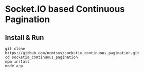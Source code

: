 Socket.IO based Continuous Pagination
=====================================

Install & Run
-------------

    git clone https://github.com/nemtsov/socketio_continuous_pagination.git
    cd socketio_continuous_pagination
    npm install
    node app

